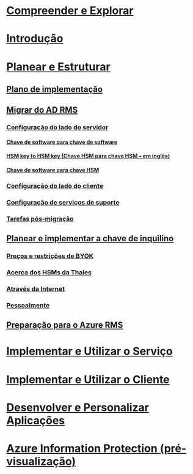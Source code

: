 # [Compreender e Explorar](/rights-management/understand-explore/azure-rights-management)
# [Introdução](/rights-management/get-started/requirements-azure-rms)
# [Planear e Estruturar](deployment-roadmap.md)
## [Plano de implementação](deployment-roadmap.md)
## [Migrar do AD RMS](migrate-from-ad-rms-to-azure-rms.md)
### [Configuração do lado do servidor](migrate-from-ad-rms-phase1.md)
#### [Chave de software para chave de software](migrate-softwarekey-to-softwarekey.md)
#### [HSM key to HSM key (Chave HSM para chave HSM – em inglês)](migrate-hsmkey-to-hsmkey.md)
#### [Chave de software para chave HSM](migrate-softwarekey-to-hsmkey.md)
### [Configuração do lado do cliente](migrate-from-ad-rms-phase2.md)
### [Configuração de serviços de suporte](migrate-from-ad-rms-phase3.md)
### [Tarefas pós-migração](migrate-from-ad-rms-phase4.md)
## [Planear e implementar a chave de inquilino](plan-implement-tenant-key.md)
### [Preços e restrições de BYOK](byok-price-restrictions.md)
### [Acerca dos HSMs da Thales](thales-hsm.md)
### [Através da Internet](generate-tenant-key-internet.md)
### [Pessoalmente](generate-tenant-key-in-person.md)
## [Preparação para o Azure RMS](prepare.md)
# [Implementar e Utilizar o Serviço](/rights-management/deploy-use/activate-service)
# [Implementar e Utilizar o Cliente](/rights-management/rms-client/use-client)
# [Desenvolver e Personalizar Aplicações](/rights-management/develop/developers-guide)
# [Azure Information Protection (pré-visualização)](/rights-management/information-protection/what-is-information-protection)


<!--HONumber=Jul16_HO3-->


